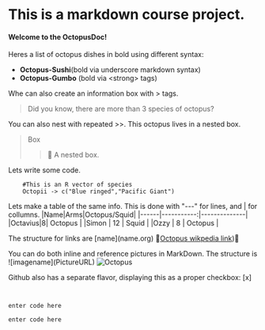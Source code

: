 # This is a markdown course project.

#### Welcome to the OctopusDoc!

Heres a list of octopus  dishes in bold using different syntax:
*  __Octopus-Sushi__(bold via underscore markdown syntax)
* <strong>Octopus-Gumbo</strong> (bold via \<strong\> tags)

Whe can also create an information box with \> tags.

>Did you know, there are more than 3 species of octopus?

You can also nest with repeated \>\>.
This octopus lives in a nested box.
> Box
> >🐙 A nested box.

Lets write some code.
```
	#This is an R vector of species
	Octopii -> c("Blue ringed","Pacific Giant")

```
Lets make a table of the same info.
This is done with "---" for lines, and | for collumns.
|Name|Arms|Octopus/Squid|
|------|-----------:|--------------|
|Octavius|8| Octopus					|
|Simon	|	12	| Squid								|
|Ozzy	|		8		| Octopus								|

The structure for links are [name]\(name.org\)
🐙[Octopus wikpedia link](https://en.wikipedia.org/wiki/Octopus))🐙

You can do both inline and reference pictures in MarkDown.
The structure is \!\[imagename\]\(PictureURL\)
![Octopus](https://upload.wikimedia.org/wikipedia/commons/thumb/5/57/Octopus2.jpg/788px-Octopus2.jpg)

Github also has a separate flavor, displaying this as a proper checkbox:
[x]
```


enter code here

enter code here

```
